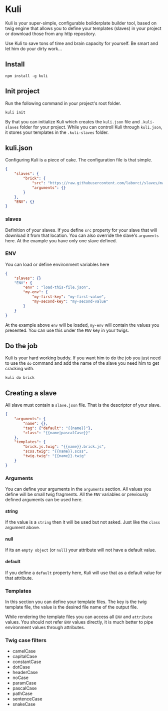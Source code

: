 # Kuli

Kuli is your super-simple, configurable boilderplate builder tool, based on twig engine that allows you to define your templates (slaves) in your project or download those from any http repository. 

Use Kuli to save tons of time and brain capacity for yourself. Be smart and let him do your dirty work... 


## Install

```
npm install -g kuli
```

## Init project

Run the following command in your project's root folder.

```
kuli init
```

By that you can initialize Kuli which creates the `kuli.json` file and `.kuli-slaves` folder for your project. While you can controll Kuli through `kuli.json`, it stores your templates in the `.kuli-slaves` folder.


## kuli.json

Configuring Kuli is a piece of cake. The configuration file is that simple. 

```json
{
	"slaves": {
		"brick": {
			"src": "https://raw.githubusercontent.com/laborci/slaves/master/brick",
			"arguments": {}
		}
	},
	"ENV": {}
}
```

### slaves

Definition of your slaves. If you define `src` property for your slave that will download it from that location. You can also override the slave's `arguments` here. At the example you have only one slave defined.

### ENV

You can load or define environment variables here

```json
{
	"slaves": {}
	"ENV": {
		"env" : "load-this-file.json",
		"my-env": {
			"my-first-key": "my-first-value",
			"my-second-key": "my-second-value"
		}
	}
}
```

At the example above `env` will be loaded, `my-env` will contain the values you presented. You can use this under the `ENV` key in your twigs.

## Do the job

Kuli is your hard working buddy. If you want him to do the job you just need to use the `do` command and add the name of the slave you need him to get cracking with.

```
kuli do brick
```

## Creating a slave

All slave must contain a `slave.json` file. That is the descriptor of your slave.

```json
{
	"arguments": {
		"name": {},
		"tag": {"default": "{{name}}"},
		"class": "{{name|pascalCase}}"
	},
	"templates": {
		"brick.js.twig": "{{name}}.brick.js",
		"scss.twig": "{{name}}.scss",
		"twig.twig": "{{name}}.twig"
	}
}
```

### Arguments

You can define your arguments in the `arguments` section. All values you define will be small twig fragments. All the `ENV` variables or previously defined arguments can be used here.

#### string

If the value is a `string` then it will be used but not asked. Just like the `class` argument above. 

#### null

If its an `empty object` (or `null`) your attribute will not have a default value.

#### default

If you define a `default` property here, Kuli will use that as a default value for that attribute.

### Templates

In this section you can define your template files. The key is the twig template file, the value is the desired file name of the output file.

While rendering the template files you can access all `ENV` and `attribute` values. You should not refer `ENV` values directly, it is much better to pipe environment values through attributes.


### Twig case filters

- camelCase
- capitalCase
- constantCase
- dotCase
- headerCase
- noCase
- paramCase
- pascalCase
- pathCase
- sentenceCase
- snakeCase